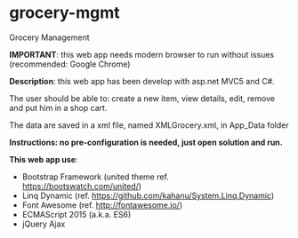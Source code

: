 # grocery-mgmt
Grocery Management

**IMPORTANT**: this web app needs modern browser to run without issues (recommended: Google Chrome)

**Description**: this web app has been develop with asp.net MVC5 and C#.

The user should be able to: create a new item, view details, edit, remove and put him in a shop cart.

The data are saved in a xml file, named XMLGrocery.xml, in App_Data folder



**Instructions: no pre-configuration is needed, just open solution and run.**

**This web app use**:
- Bootstrap Framework (united theme ref. https://bootswatch.com/united/)
- Linq Dynamic (ref. https://github.com/kahanu/System.Linq.Dynamic)
- Font Awesome (ref. http://fontawesome.io/)
- ECMAScript 2015 (a.k.a. ES6)
- jQuery Ajax
